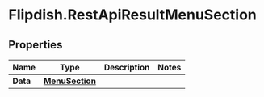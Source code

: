 # Flipdish.RestApiResultMenuSection

## Properties

Name | Type | Description | Notes
------------ | ------------- | ------------- | -------------
**Data** | [**MenuSection**](MenuSection.md) |  | 


